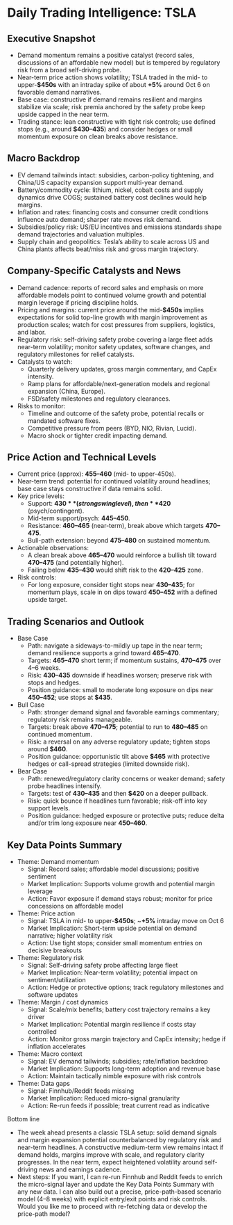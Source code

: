 # Daily Trading Intelligence: TSLA

## Executive Snapshot
- Demand momentum remains a positive catalyst (record sales, discussions of an affordable new model) but is tempered by regulatory risk from a broad self-driving probe.
- Near-term price action shows volatility; TSLA traded in the mid- to upper-**$450s** with an intraday spike of about **+5%** around Oct 6 on favorable demand narratives.
- Base case: constructive if demand remains resilient and margins stabilize via scale; risk premia anchored by the safety probe keep upside capped in the near term.
- Trading stance: lean constructive with tight risk controls; use defined stops (e.g., around **$430–435**) and consider hedges or small momentum exposure on clean breaks above resistance.

## Macro Backdrop
- EV demand tailwinds intact: subsidies, carbon-policy tightening, and China/US capacity expansion support multi-year demand.
- Battery/commodity cycle: lithium, nickel, cobalt costs and supply dynamics drive COGS; sustained battery cost declines would help margins.
- Inflation and rates: financing costs and consumer credit conditions influence auto demand; sharper rate moves risk demand.
- Subsidies/policy risk: US/EU incentives and emissions standards shape demand trajectories and valuation multiples.
- Supply chain and geopolitics: Tesla’s ability to scale across US and China plants affects beat/miss risk and gross margin trajectory.

## Company-Specific Catalysts and News
- Demand cadence: reports of record sales and emphasis on more affordable models point to continued volume growth and potential margin leverage if pricing discipline holds.
- Pricing and margins: current price around the mid-**$450s** implies expectations for solid top-line growth with margin improvement as production scales; watch for cost pressures from suppliers, logistics, and labor.
- Regulatory risk: self-driving safety probe covering a large fleet adds near-term volatility; monitor safety updates, software changes, and regulatory milestones for relief catalysts.
- Catalysts to watch:
  - Quarterly delivery updates, gross margin commentary, and CapEx intensity.
  - Ramp plans for affordable/next-generation models and regional expansion (China, Europe).
  - FSD/safety milestones and regulatory clearances.
- Risks to monitor:
  - Timeline and outcome of the safety probe, potential recalls or mandated software fixes.
  - Competitive pressure from peers (BYD, NIO, Rivian, Lucid).
  - Macro shock or tighter credit impacting demand.

## Price Action and Technical Levels
- Current price (approx): **$455–$460** (mid- to upper-450s).
- Near-term trend: potential for continued volatility around headlines; base case stays constructive if data remains solid.
- Key price levels:
  - Support: **$430** (strong swing level), then **$420** (psych/contingent).
  - Mid-term support/psych: **$445–$450**.
  - Resistance: **$460–$465** (near-term), break above which targets **$470–$475**.
  - Bull-path extension: beyond **$475–$480** on sustained momentum.
- Actionable observations:
  - A clean break above **$465–$470** would reinforce a bullish tilt toward **$470–$475** (and potentially higher).
  - Failing below **$435–$430** would shift risk to the **$420–$425** zone.
- Risk controls:
  - For long exposure, consider tight stops near **$430–$435**; for momentum plays, scale in on dips toward **$450–$452** with a defined upside target.

## Trading Scenarios and Outlook
- Base Case
  - Path: navigate a sideways-to-mildly up tape in the near term; demand resilience supports a grind toward **$465–$470**.
  - Targets: **$465–$470** short term; if momentum sustains, **$470–$475** over 4–6 weeks.
  - Risk: **$430–$435** downside if headlines worsen; preserve risk with stops and hedges.
  - Position guidance: small to moderate long exposure on dips near **$450–$452**; use stops at **$435**.
- Bull Case
  - Path: stronger demand signal and favorable earnings commentary; regulatory risk remains manageable.
  - Targets: break above **$470–$475**; potential to run to **$480–$485** on continued momentum.
  - Risk: a reversal on any adverse regulatory update; tighten stops around **$460**.
  - Position guidance: opportunistic tilt above **$465** with protective hedges or call-spread strategies (limited downside risk).
- Bear Case
  - Path: renewed/regulatory clarity concerns or weaker demand; safety probe headlines intensify.
  - Targets: test of **$430–$435** and then **$420** on a deeper pullback.
  - Risk: quick bounce if headlines turn favorable; risk-off into key support levels.
  - Position guidance: hedged exposure or protective puts; reduce delta and/or trim long exposure near **$450–$460**.

## Key Data Points Summary
- Theme: Demand momentum
  - Signal: Record sales; affordable model discussions; positive sentiment
  - Market Implication: Supports volume growth and potential margin leverage
  - Action: Favor exposure if demand stays robust; monitor for price concessions on affordable model
- Theme: Price action
  - Signal: TSLA in mid- to upper-**$450s**; ~**+5%** intraday move on Oct 6
  - Market Implication: Short-term upside potential on demand narrative; higher volatility risk
  - Action: Use tight stops; consider small momentum entries on decisive breakouts
- Theme: Regulatory risk
  - Signal: Self-driving safety probe affecting large fleet
  - Market Implication: Near-term volatility; potential impact on sentiment/utilization
  - Action: Hedge or protective options; track regulatory milestones and software updates
- Theme: Margin / cost dynamics
  - Signal: Scale/mix benefits; battery cost trajectory remains a key driver
  - Market Implication: Potential margin resilience if costs stay controlled
  - Action: Monitor gross margin trajectory and CapEx intensity; hedge if inflation accelerates
- Theme: Macro context
  - Signal: EV demand tailwinds; subsidies; rate/inflation backdrop
  - Market Implication: Supports long-term adoption and revenue base
  - Action: Maintain tactically nimble exposure with risk controls
- Theme: Data gaps
  - Signal: Finnhub/Reddit feeds missing
  - Market Implication: Reduced micro-signal granularity
  - Action: Re-run feeds if possible; treat current read as indicative

Bottom line
- The week ahead presents a classic TSLA setup: solid demand signals and margin expansion potential counterbalanced by regulatory risk and near-term headlines. A constructive medium-term view remains intact if demand holds, margins improve with scale, and regulatory clarity progresses. In the near term, expect heightened volatility around self-driving news and earnings cadence.
- Next steps: If you want, I can re-run Finnhub and Reddit feeds to enrich the micro-signal layer and update the Key Data Points Summary with any new data. I can also build out a precise, price-path-based scenario model (4–8 weeks) with explicit entry/exit points and risk controls. Would you like me to proceed with re-fetching data or develop the price-path model?